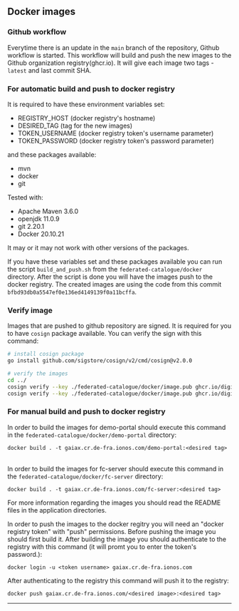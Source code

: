 ## Docker images
### Github workflow

Everytime there is an update in the ```main``` branch of the repository, Github workflow is started. This workflow will build and push the new images to the Github organization registry(ghcr.io). It will give each image two tags - ```latest``` and last commit SHA.

### For automatic build and push to docker registry

It is required to have these environment variables set:
- REGISTRY_HOST (docker registry's hostname)
- DESIRED_TAG (tag for the new images)
- TOKEN_USERNAME (docker registry token's username parameter)
- TOKEN_PASSWORD (docker registry token's password parameter)

and these packages available:
- mvn
- docker
- git

Tested with:
- Apache Maven 3.6.0
- openjdk 11.0.9
- git 2.20.1
- Docker 20.10.21

It may or it may not work with other versions of the packages.

If you have these variables set and these packages available you can run the script ```build_and_push.sh``` from the `federated-catalogue/docker` directory. After the script is done you will have the images push to the docker registry. The created images are using the code from this commit ```bfbd93db0a5547ef0e136ed4149139f0a11bcffa```.

### Verify image

Images that are pushed to github repository are signed. It is required for you to have ```cosign``` package available. You can verify the sign with this command:
```sh
# install cosign package
go install github.com/sigstore/cosign/v2/cmd/cosign@v2.0.0

# verify the images
cd ../
cosign verify --key ./federated-catalogue/docker/image.pub ghcr.io/digital-ecosystems/fc-server:latest
cosign verify --key ./federated-catalogue/docker/image.pub ghcr.io/digital-ecosystems/demo-portal:latest
```

### For manual build and push to docker registry

In order to build the images for demo-portal should execute this command in the `federated-catalogue/docker/demo-portal` directory:
```
docker build . -t gaiax.cr.de-fra.ionos.com/demo-portal:<desired tag>
```
\
In order to build the images for fc-server should execute this command in the `federated-catalogue/docker/fc-server` directory:
```
docker build . -t gaiax.cr.de-fra.ionos.com/fc-server:<desired tag>
```

For more information regarding the images you should read the README files in the application directories.

In order to push the images to the docker regitry you will need an "docker registry token" with "push" permissions. Before pushing the image you should first build it. After building the image you should authenticate to the registry with this command (it will promt you to enter the token's password.):
```
docker login -u <token username> gaiax.cr.de-fra.ionos.com
```
After authenticating to the registry this command will push it to the registry:
```
docker push gaiax.cr.de-fra.ionos.com/<desired image>:<desired tag>
```

***
